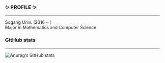 ### ✨ PROFILE ✨
----

Sogang Univ. (2016 ~ )   
Major in Mathematics and Computer Science
  



  



### GitHub stats
---
![Anurag's GitHub stats](https://github-readme-stats.vercel.app/api?username=dongbin97&show_icons=true&theme=solarized-light)
<!--
**dongbin97/dongbin97** is a ✨ _special_ ✨ repository because its `README.md` (this file) appears on your GitHub profile.

Here are some ideas to get you started:

- 🔭 I’m currently working on ...
- 🌱 I’m currently learning ...
- 👯 I’m looking to collaborate on ...
- 🤔 I’m looking for help with ...
- 💬 Ask me about ...
- 📫 How to reach me: ...
- 😄 Pronouns: ...
- ⚡ Fun fact: ...
-->
